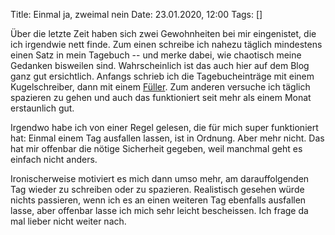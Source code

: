 Title: Einmal ja, zweimal nein
Date: 23.01.2020, 12:00
Tags: []

Über die letzte Zeit haben sich zwei Gewohnheiten bei mir eingenistet, die ich irgendwie nett finde. Zum einen schreibe ich nahezu täglich mindestens einen Satz in mein Tagebuch --&nbsp;und merke dabei, wie chaotisch meine Gedanken bisweilen sind. Wahrscheinlich ist das auch hier auf dem Blog ganz gut ersichtlich. Anfangs schrieb ich die Tagebucheinträge mit einem Kugelschreiber, dann mit einem [Füller](https://twitter.com/zeitschlag/status/1217562591033274368). Zum anderen versuche ich täglich spazieren zu gehen und auch das funktioniert seit mehr als einem Monat erstaunlich gut.

Irgendwo habe ich von einer Regel gelesen, die für mich super funktioniert hat: Einmal einem Tag ausfallen lassen, ist in Ordnung. Aber mehr nicht. Das hat mir offenbar die nötige Sicherheit gegeben, weil manchmal geht es einfach nicht anders.

Ironischerweise motiviert es mich dann umso mehr, am darauffolgenden Tag wieder zu schreiben oder zu spazieren. Realistisch gesehen würde nichts passieren, wenn ich es an einen weiteren Tag ebenfalls ausfallen lasse, aber offenbar lasse ich mich sehr leicht bescheissen. Ich frage da mal lieber nicht weiter nach.
